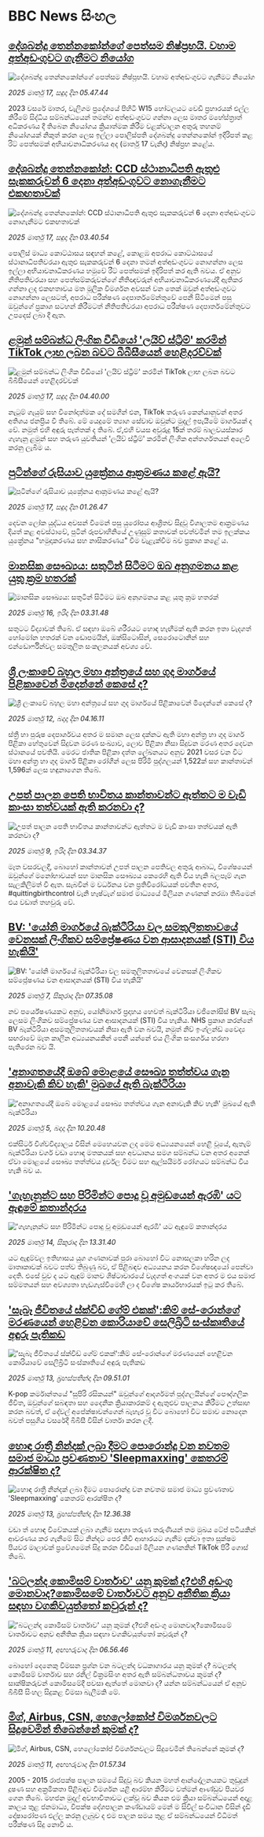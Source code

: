 # BBC News සිංහල## [දේශබන්දු තෙන්නකෝන්ගේ පෙත්සම නිෂ්ප්‍රභයි. වහාම අත්අඩංගුවට ගැනීමට නියෝග](https://www.bbc.com/sinhala/articles/cwyex2ve985o?at_campaign=githubrss)![දේශබන්දු තෙන්නකෝන්ගේ පෙත්සම නිෂ්ප්‍රභයි. වහාම අත්අඩංගුවට ගැනීමට නියෝග](https://ichef.bbci.co.uk/ace/standard/240/cpsprodpb/285c/live/ded86470-02f2-11f0-b2c5-e785c8ee723c.jpg)_2025 මාර්තු 17, සඳුදා දින 05.47.44_2023 වසරේ මාතර, වැලිගම ප්‍රදේශයේ පිහිටි W15 හෝටලයට වෙඩි ප්‍රහාරයක් එල්ල කිරීමේ සිද්ධිය සම්බන්ධයෙන් තමන්ව අත්අඩංගුවට ගන්නා ලෙස මාතර මහේස්ත්‍රාත් අධිකරණය දී තිබෙන නියෝගය ක්‍රියාත්මක කිරීම වළක්වාලන අතුරු තහනම් නියෝගයක් නිකුත් කරන ලෙස ඉල්ලා  පොලිස්පති දේශබන්දු තෙන්නකෝන් ඉදිරිපත් කළ රිට් පෙත්සමක් අභියාචනාධිකරණය අද (මාර්තු 17 වැනිදා) නිෂ්ප්‍රභ  කළේය.## [දේශබන්දු තෙන්නකෝන්: CCD ස්ථානාධිපති ඇතුළු සැකකරුවන් 6 දෙනා අත්අඩංගුවට නොගැනීමට එකඟතාවක්](https://www.bbc.com/sinhala/articles/cdel54rpd48o?at_campaign=githubrss)![දේශබන්දු තෙන්නකෝන්: CCD ස්ථානාධිපති ඇතුළු සැකකරුවන් 6 දෙනා අත්අඩංගුවට නොගැනීමට එකඟතාවක්](https://ichef.bbci.co.uk/ace/standard/240/cpsprodpb/46bd/live/f5f22340-02dd-11f0-9540-6916db2db40d.jpg)_2025 මාර්තු 17, සඳුදා දින 03.40.54_පොලිස් මාධ්‍ය කොට්ඨාසය සඳහන් කළේ, කොළඹ අපරාධ කොට්ඨාසයේ ස්ථානාධිපතිවරයා ඇතුළු සැකකරුවන් 6 දෙනා තමන් අත්අඩංගුවට නොගන්නා ලෙස  ඉල්ලා අභියාචනාධිකරණය හමුවේ රීට් පෙත්සමක් ඉදිරිපත් කර ඇති බවය.
ඒ අනුව නීතිපතිවරයා සහ පෙත්සම්කරුවන්ගේ නීතිඥවරුන් අභියාචනාධිකරණයේදී ඇතිකර ගන්නා ලද එකඟතාවය මත මූලික විමර්ශන අවසන් වන තෙක් ඔවුන් අත්අඩංගුවට නොගන්නා ලෙසටත්, අපරාධ පරීක්ෂණ දෙපාර්තමේන්තුවේ පෙනී සිටීමෙන් පසු ඔවුන්ගේ ප්‍රකාශ සටහන් කිරීමටත් නීතිපතිවරයා අපරාධ පරීක්ෂණ දෙපාර්තමේන්තුවට උපදෙස් ලබා දී ඇත.## [ළමුන් සම්බන්ධ ලිංගික වීඩියෝ 'ලයිව් ස්ට්‍රීම්' කරමින් TikTok ලාභ ලබන බවට බීබීසීයෙන් හෙළිදරව්වක්](https://www.bbc.com/sinhala/articles/cr72l7e4ll0o?at_campaign=githubrss)![ළමුන් සම්බන්ධ ලිංගික වීඩියෝ 'ලයිව් ස්ට්‍රීම්' කරමින් TikTok ලාභ ලබන බවට බීබීසීයෙන් හෙළිදරව්වක්](https://ichef.bbci.co.uk/ace/standard/240/cpsprodpb/fd45/live/ad9ce910-00ce-11f0-8c3d-b7dcc7510cb1.jpg)_2025 මාර්තු 17, සඳුදා දින 04.40.00_නැටුම් ගැයුම් සහ විනෝදාත්මක දේ සමගින් එන, TikTok තරුණ කෙන්යානුවන් අතර අතිශය ජනප්‍රිය වී තිබේ. මේ යෙදුමේ ත්‍යාග සේවාව ඔවුන්ට මුදල් ඉපැයීමේ මාර්ගයක් ද වේ. නමුත් එහි අඳුරු පැත්තක් ද තිබේ. ඒ,එහි වයස අවුරුදු 15ක් තරම් බාලවයස්කාර ගැහැනු ළමුන් සහ තරුණ යුවතියන් 'ලයිව් ස්ට්‍රීම්' කරමින් ලිංගික අන්තර්ගතයන් අලෙවි කරනු ලැබීම ය.## [පුටින්ගේ රුසියාව යුක්‍රේනය ආක්‍රමණය කළේ ඇයි?](https://www.bbc.com/sinhala/articles/cp3yze3pk4no?at_campaign=githubrss)![පුටින්ගේ රුසියාව යුක්‍රේනය ආක්‍රමණය කළේ ඇයි?](https://ichef.bbci.co.uk/ace/standard/240/cpsprodpb/b262/live/13243980-ff37-11ef-8c3d-b7dcc7510cb1.jpg)_2025 මාර්තු 17, සඳුදා දින 01.26.47_දෙවන ලෝක යුද්ධය අවසන් වීමෙන් පසු යුරෝපය ආශ්‍රිතව සිදුවූ විශාලතම ආක්‍රමණය දියත් කළ අවස්ථාවේ, පුටින් රූපවාහිනියේ උණුසුම් කතාවක් පවත්වමින් තම ඉලක්කය යුක්‍රේනය "හමුදාකරණය සහ නාසිකරණය" වීම වැළැක්වීම බව ප්‍රකාශ කළේ ය.## [මානසික සෞඛ්‍යය: සතුටින් සිටීමට ඔබ අනුගමනය කළ යුතු ක්‍රම හතරක්](https://www.bbc.com/sinhala/articles/c4g0prr891go?at_campaign=githubrss)![මානසික සෞඛ්‍යය: සතුටින් සිටීමට ඔබ අනුගමනය කළ යුතු ක්‍රම හතරක්](https://ichef.bbci.co.uk/ace/standard/240/cpsprodpb/308b/live/3b565e00-ffc9-11ef-a450-1bcb27aaeabb.jpg)_2025 මාර්තු 16, ඉරිදා දින 03.31.48_සතුටට විද්‍යාවක් තිබේ. ඒ සඳහා ඔබේ ශරීරයට හොඳ හැඟීමක් ඇති කරන ඉතා වැදගත් හෝමෝන හතරක් වන ඩොපමයින්, ඔක්සිටොසින්, සෙරොටොනින් සහ එන්ඩොර්ෆින්වල සමතුලිත සංකලනයක් අවශ්‍ය වේ.## [ශ්‍රී ලංකාවේ බහුල මහා අන්ත්‍රයේ සහ ගුද මාර්ගයේ පිළිකාවෙන් මිදෙන්නේ කෙසේ ද?](https://www.bbc.com/sinhala/articles/cpv4dnpmykgo?at_campaign=githubrss)![ශ්‍රී ලංකාවේ බහුල මහා අන්ත්‍රයේ සහ ගුද මාර්ගයේ පිළිකාවෙන් මිදෙන්නේ කෙසේ ද?](https://ichef.bbci.co.uk/ace/standard/240/cpsprodpb/211a/live/c1d9e100-fe38-11ef-aeed-7fc3d4b7eae4.jpg)_2025 මාර්තු 12, බදාදා දින 04.16.11_ස්ත්‍රී හා පුරුෂ දෙපාර්ශවය අතර ම සමාන ලෙස දක්නට ඇති මහා අන්ත්‍ර හා ගුද මාර්ග පිළිකා හේතුවෙන් සිදුවන මරණ සංඛ්‍යාව, ලොව පිළිකා නිසා සිදුවන මරණ අතර දෙවන ස්ථානයේ පවතියි. මෙරට ජාතික පිළිකා දත්ත ලේඛනයට අනුව 2021 වස⁣ර වන විට මහා අන්ත්‍ර හා ගුද මාර්ග පිළිකා රෝගීන් ලෙස පිරිමි පුද්ගලයන් 1,522ක් සහ කාන්තාවන් 1,596ක් ලෙස හඳුනාගෙන තිබේ.## [උපත් පාලන පෙති භාවිතය කාන්තාවන්ට ඇත්තට ම වැඩි කාංසා තත්වයක් ඇති කරනවා ද?](https://www.bbc.com/sinhala/articles/ce8yzrz3lw0o?at_campaign=githubrss)![උපත් පාලන පෙති භාවිතය කාන්තාවන්ට ඇත්තට ම වැඩි කාංසා තත්වයක් ඇති කරනවා ද?](https://ichef.bbci.co.uk/ace/standard/240/cpsprodpb/ab4a/live/895407a0-f9e4-11ef-aa92-5f009e8149ab.jpg)_2025 මාර්තු 9, ඉරිදා දින 03.34.37_මෑත වසරවලදී, බොහෝ කාන්තාවන් උපත් පාලන පෙතිවල අතුරු ආබාධ, විශේෂයෙන් ඔවුන්ගේ මනෝභාවයන් සහ මානසික සෞඛ්‍යය කෙරෙහි ඇති විය හැකි බලපෑම් ගැන සැලකිලිමත් වී ඇත. සැබවින් ම වර්ධනය වන ප්‍රතිවිරෝධයක් පවතින අතර, #quittingbirthcontrol වැනි හෑෂ්ටැග් සමාජ මාධ්‍යයේ මිලියන ගණනක් නරඹා තිබීමෙන් එය වඩාත් තහවුරු වේ.## [BV: 'යෝනි මාර්ගයේ බැක්ටීරියා වල සමතුලිතතාවයේ වෙනසක් ලිංගිකව සම්ප්‍රේෂණය වන ආසාදනයක් (STI) විය හැකියි'](https://www.bbc.com/sinhala/articles/c2lj78w8gpgo?at_campaign=githubrss)![BV: 'යෝනි මාර්ගයේ බැක්ටීරියා වල සමතුලිතතාවයේ වෙනසක් ලිංගිකව සම්ප්‍රේෂණය වන ආසාදනයක් (STI) විය හැකියි'](https://ichef.bbci.co.uk/ace/standard/240/cpsprodpb/7e55/live/72986bb0-fb28-11ef-8c03-7dfdbeeb2526.jpg)_2025 මාර්තු 7, සිකුරාදා දින 07.35.08_නව පර්යේෂණයකට අනුව, යෝනිමාර්ග ප්‍රදාහය හෙවත් බැක්ටීරියා වජිනෝසිස් BV සැබෑ ලෙසම ලිංගිකව සම්ප්‍රේෂණය වන ආසාදනයක් (STI) විය හැකිය. NHS ප්‍රකාශ කරන්නේ BV බැක්ටීරියා අසමතුලිතතාවයක් නිසා ඇති වන බවයි, නමුත් නිව් ඉංග්ලන්ඩ් වෛද්‍ය සඟරාවේ මෑත කාලීන අධ්‍යයනයකින් පෙනී යන්නේ එය ලිංගික සංසර්ගය හරහා පැතිරෙන බව යි.## ['අනාගතයේදී ඔබේ මොළයේ සෞඛ්‍ය තත්ත්වය ගැන අනාවැකි කිව හැකි' මුඛයේ ඇති බැක්ටීරියා](https://www.bbc.com/sinhala/articles/c89ye7dyg8do?at_campaign=githubrss)!['අනාගතයේදී ඔබේ මොළයේ සෞඛ්‍ය තත්ත්වය ගැන අනාවැකි කිව හැකි' මුඛයේ ඇති බැක්ටීරියා](https://ichef.bbci.co.uk/ace/standard/240/cpsprodpb/ce10/live/4c5c6790-e3fd-11ef-a834-3f32f698fa46.jpg)_2025 මාර්තු 5, බදාදා දින 10.20.48_එක්සිටර් විශ්වවිද්‍යාලය විසින් මෙහෙයවන ලද මෙම අධ්‍යයනයෙන් හෙළි වූයේ, ඇතැම් බැක්ටීරියා වර්ග වඩා හොඳ මතකයක් සහ අවධානය සමග සම්බන්ධ වන අතර අනෙක් ඒවා මොළයේ සෞඛ්‍ය තත්ත්වය දුර්වල වීමට සහ ඇල්සයිමර් රෝගයට සම්බන්ධ විය හැකි බව ය.## ['ගැහැනුන්ට සහ පිරිමින්ට පොදු වූ අමුඩයෙන් ඇරඹි' යට ඇඳුමේ කතාන්දරය](https://www.bbc.com/sinhala/articles/c8d4089rre1o?at_campaign=githubrss)!['ගැහැනුන්ට සහ පිරිමින්ට පොදු වූ අමුඩයෙන් ඇරඹි' යට ඇඳුමේ කතාන්දරය](https://ichef.bbci.co.uk/ace/standard/240/cpsprodpb/44a4/live/288bc440-00be-11f0-8c3d-b7dcc7510cb1.png)_2025 මාර්තු 14, සිකුරාදා දින 13.31.40_යට ඇඳුම්වල ඉතිහාසය යුග ගණනාවක් පුරා බොහෝ විට නොසලකා හරින ලද මාතෘකාවක් බවට පත්ව තිබුණු බව, ඒ පිළිබඳව අධ්‍යයනය කරන විශේෂඥයෝ පෙන්වා දෙති. එසේ වුව ද යට ඇඳුම් මානව ශිෂ්ටාචාරයේ වැදගත් අංගයක් වන අතර ම එය සමාජ සම්මතයන් සහ අවශ්‍යතා හැඩගැස්වීමෙහි ලා ද විශේෂ කාර්යභාරයක් ඉටු කර තිබේ.## ['සැබෑ ජීවිතයේ ස්ක්විඩ් ගේම් එකක්':කිම් සේ-රොන්ගේ මරණයෙන් හෙළිවන කොරියාවේ සෙලිබ්‍රිටි සංස්කෘතියේ  අඳුරු පැතිකඩ](https://www.bbc.com/sinhala/articles/c15q0n5143zo?at_campaign=githubrss)!['සැබෑ ජීවිතයේ ස්ක්විඩ් ගේම් එකක්':කිම් සේ-රොන්ගේ මරණයෙන් හෙළිවන කොරියාවේ සෙලිබ්‍රිටි සංස්කෘතියේ  අඳුරු පැතිකඩ](https://ichef.bbci.co.uk/ace/standard/240/cpsprodpb/2874/live/0a59d0c0-ee99-11ef-9801-c57727162a89.jpg)_2025 මාර්තු 13, බ්‍රහස්පතින්දා දින 09.51.01_K-pop කර්මාන්තයේ "සුපිරි රසිකයන්" ඔවුන්ගේ ආදර්ශමත් පුද්ගලයින්ගේ පෞද්ගලික ජීවිත, ඔවුන්ගේ සබඳතා සහ දෛනික ක්‍රියාකාරකම් ද ඇතුළුව පාලනය කිරීමට උත්සාහ කරන බවත්, ඒ දේවල් අපේක්ෂාවන්ගෙන් බැහැර වූ විට බොහෝ විට සමාව නොදෙන බවත් පසුගිය වසරේදී බීබීසී විසින් වාර්තා කරන ලදී.## [හොඳ රාත්‍රී නින්දක් ලබා දීමට පොරොන්දු වන නවතම සමාජ මාධ්‍ය ප්‍රවණතාව 'Sleepmaxxing' කෙතරම් ආරක්ෂිත ද?](https://www.bbc.com/sinhala/articles/cvgwwyx9j80o?at_campaign=githubrss)![හොඳ රාත්‍රී නින්දක් ලබා දීමට පොරොන්දු වන නවතම සමාජ මාධ්‍ය ප්‍රවණතාව 'Sleepmaxxing' කෙතරම් ආරක්ෂිත ද?](https://ichef.bbci.co.uk/ace/standard/240/cpsprodpb/dd07/live/f32e0f60-f375-11ef-958e-8b9bf28c4572.jpg)_2025 මාර්තු 13, බ්‍රහස්පතින්දා දින 12.36.38_වඩා ත් හොඳ විවේකයක් ලබා ගැනීම සඳහා තරුණ තරුණියන් තම මුඛය ටේප් පටියකින් ආවරණය කර ගැනීමේ සිට නින්දට පෙර කිවි ආහාරයට ගැනීම දක්වා ඉතා සූක්ෂම පියවර මාලාවක් ප්‍රවේශමෙන් සිදු කරන වීඩියෝ මිලියන ගණනකින් TikTok පිරී ගොස් තිබේ.## ['බටලන්ද කොමිසම් වාර්තාව' යනු කුමක් ද?එහි අඩංගු මොනවාද?කොමිසමේ වාර්තාවට අනුව අනීතික ක්‍රියා සඳහා වගකිවයුත්තෝ කවුරුන් ද?](https://www.bbc.com/sinhala/articles/cevx1knerxko?at_campaign=githubrss)!['බටලන්ද කොමිසම් වාර්තාව' යනු කුමක් ද?එහි අඩංගු මොනවාද?කොමිසමේ වාර්තාවට අනුව අනීතික ක්‍රියා සඳහා වගකිවයුත්තෝ කවුරුන් ද?](https://ichef.bbci.co.uk/ace/standard/240/cpsprodpb/84d0/live/218c9bf0-fdd1-11ef-b3db-63821ca2e84c.jpg)_2025 මාර්තු 11, අඟහරුවාදා දින 06.56.46_බොහෝ දෙනෙකු විමසන ප්‍රශ්න වන බටලන්ද වධකාගාරය යනු කුමක් ද? බටලන්ද කොමිසම් වාර්තාව සහ රනිල් වික්‍රමසිංහ අතර ඇති සම්බන්ධතාවය කුමක් ද? සාක්ෂිකරුවන් කොමිසමේදී පවසා ඇත්තේ මොනවා ද? යන්න සම්බන්ධයෙන් ඒ අනුව  බීබීසී සිංහල සිදුකළ විමසා බැලීමකි මේ.## [මිග්, Airbus, CSN, හෙලෝකෝප් විමර්ශනවලට සිදුවෙමින් තිබෙන්නේ කුමක් ද?](https://www.bbc.com/sinhala/articles/cx2g4j78ewzo?at_campaign=githubrss)![මිග්, Airbus, CSN, හෙලෝකෝප් විමර්ශනවලට සිදුවෙමින් තිබෙන්නේ කුමක් ද?](https://ichef.bbci.co.uk/ace/standard/240/cpsprodpb/0abb/live/e9fb0550-fda8-11ef-9dc2-07adf4375293.jpg)_2025 මාර්තු 11, අඟහරුවාදා දින 01.57.34_2005 - 2015 රාජපක්ෂ පාලන සමයේ සිදුවූ බව කියන මහත් ආන්දෝලනයකට තුඩුදුන් දූෂණ සහ  අක්‍රමිකතා පිළිබඳව විමර්ශන යළි ආරම්භ කිරීමට වත්මන් ආණ්ඩුව පියවර ගෙන තිබේ.
මහජන මුදල් අවභාවිතාවට ලක්වූ බව කියන එම ක්‍රියා සම්බන්ධයෙන් අදාළ කාලය තුළ ජනමාධ්‍ය, විපක්ෂ දේශපාලන කණ්ඩායම් මෙන් ම සිවිල් සංවිධාන විසින් දැඩි දෝෂාරෝපණ එල්ල කරනු ලැබුව ද එම පාලන සමය තුළ ඒ සම්බන්ධයෙන් විධිමත් පරීක්ෂණ සිදු නොවී ය.